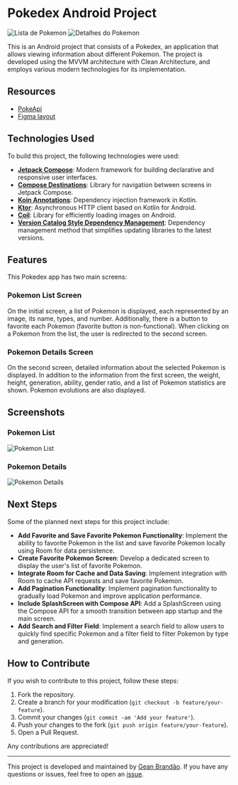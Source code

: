 # Pokedex Android Project

![Lista de Pokemon](/docs/home.jpeg) ![Detalhes do Pokemon](docs/details.jpeg)

This is an Android project that consists of a Pokedex, an application that allows viewing information about different Pokemon. The project is developed using the MVVM architecture with Clean Architecture, and employs various modern technologies for its implementation.

## Resources

- [PokeApi](https://pokeapi.co/)
- [Figma layout](https://www.figma.com/community/file/1202971127473077147/pokedex-pokemon-app)

## Technologies Used

To build this project, the following technologies were used:

- [**Jetpack Compose**](https://developer.android.com/courses/jetpack-compose/course?gad_source=1&gclid=Cj0KCQjwwMqvBhCtARIsAIXsZpYE_XOZY74zGbnCTBku2jGsJjwSRljtZB7eh-EgHX_hRVtRpFzWmDkaAh_FEALw_wcB&gclsrc=aw.ds): Modern framework for building declarative and responsive user interfaces.
- [**Compose Destinations**](https://github.com/raamcosta/compose-destinations): Library for navigation between screens in Jetpack Compose.
- [**Koin Annotations**](https://insert-koin.io/docs/reference/koin-annotations/start/): Dependency injection framework in Kotlin.
- [**Ktor**](https://ktor.io/docs/getting-started-ktor-client-multiplatform-mobile.html#build-script): Asynchronous HTTP client based on Kotlin for Android.
- [**Coil**](https://github.com/coil-kt/coil): Library for efficiently loading images on Android.
- [**Version Catalog Style Dependency Management**](https://developer.android.com/build/migrate-to-catalogs): Dependency management method that simplifies updating libraries to the latest versions.

## Features

This Pokedex app has two main screens:

### Pokemon List Screen

On the initial screen, a list of Pokemon is displayed, each represented by an image, its name, types, and number. Additionally, there is a button to favorite each Pokemon (favorite button is non-functional). When clicking on a Pokemon from the list, the user is redirected to the second screen.

### Pokemon Details Screen

On the second screen, detailed information about the selected Pokemon is displayed. In addition to the information from the first screen, the weight, height, generation, ability, gender ratio, and a list of Pokemon statistics are shown. Pokemon evolutions are also displayed.

## Screenshots

### Pokemon List

![Pokemon List](docs/home.jpeg)

### Pokemon Details

![Pokemon Details](docs/details.jpeg)

## Next Steps

Some of the planned next steps for this project include:

- **Add Favorite and Save Favorite Pokemon Functionality**: Implement the ability to favorite Pokemon in the list and save favorite Pokemon locally using Room for data persistence.
- **Create Favorite Pokemon Screen**: Develop a dedicated screen to display the user's list of favorite Pokemon.
- **Integrate Room for Cache and Data Saving**: Implement integration with Room to cache API requests and save favorite Pokemon.
- **Add Pagination Functionality**: Implement pagination functionality to gradually load Pokemon and improve application performance.
- **Include SplashScreen with Compose API**: Add a SplashScreen using the Compose API for a smooth transition between app startup and the main screen.
- **Add Search and Filter Field**: Implement a search field to allow users to quickly find specific Pokemon and a filter field to filter Pokemon by type and generation.

## How to Contribute

If you wish to contribute to this project, follow these steps:

1. Fork the repository.
2. Create a branch for your modification (`git checkout -b feature/your-feature`).
3. Commit your changes (`git commit -am 'Add your feature'`).
4. Push your changes to the fork (`git push origin feature/your-feature`).
5. Open a Pull Request.

Any contributions are appreciated!

---

This project is developed and maintained by [Gean Brandão](https://github.com/geanbrandao). If you have any questions or issues, feel free to open an [issue](https://github.com/geanbrandao/Pokedex2.0/issues).
